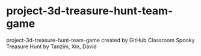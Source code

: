 # project-3d-treasure-hunt-team-game
project-3d-treasure-hunt-team-game created by GitHub Classroom
Spooky Treasure Hunt by Tanzim, Xin, David
